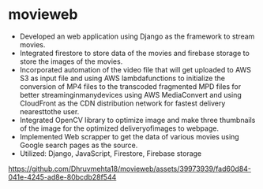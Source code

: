 # movieweb
- Developed an web application using Django as the framework to stream movies. 
- Integrated firestore to store data of the movies and firebase storage to store the images of the movies. 
- Incorporated automation of the video file that will get uploaded to AWS S3 as input file and using AWS lambdafunctions to initialize the conversion of MP4 files to the transcoded fragmented MPD files for better streaminginmanydevices using AWS MediaConvert and using CloudFront as the CDN distribution network for fastest delivery nearesttothe user. 
- Integrated OpenCV library to optimize image and make three thumbnails of the image for the optimized deliveryofimages to webpage.
- Implemented Web scrapper to get the data of various movies using Google search pages as the source.
-  Utilized: Django, JavaScript, Firestore, Firebase storage


https://github.com/Dhruvmehta18/movieweb/assets/39973939/fad60d84-041e-4245-ad8e-80bcdb28f544

